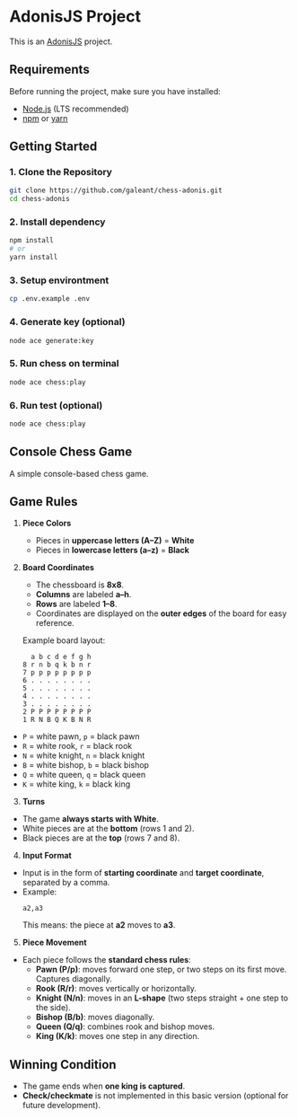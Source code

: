 # AdonisJS Project
This is an [AdonisJS](https://adonisjs.com/) project.

## Requirements
Before running the project, make sure you have installed:
- [Node.js](https://nodejs.org/) (LTS recommended)
- [npm](https://www.npmjs.com/) or [yarn](https://yarnpkg.com/)

## Getting Started

### 1. Clone the Repository
```bash
git clone https://github.com/galeant/chess-adonis.git
cd chess-adonis
```
### 2. Install dependency
```bash
npm install
# or
yarn install
```
### 3. Setup environtment
```bash
cp .env.example .env
```
### 4. Generate key (optional)
```bash
node ace generate:key
```
### 5. Run chess on terminal
```bash
node ace chess:play
```
### 6. Run test (optional)
```bash
node ace chess:play
```


## Console Chess Game

A simple console-based chess game.

## Game Rules

1. **Piece Colors**
   - Pieces in **uppercase letters (A–Z)** = **White**
   - Pieces in **lowercase letters (a–z)** = **Black**

2. **Board Coordinates**
   - The chessboard is **8x8**.
   - **Columns** are labeled **a–h**.
   - **Rows** are labeled **1–8**.
   - Coordinates are displayed on the **outer edges** of the board for easy reference.

   Example board layout:
    ```
      a b c d e f g h
    8 r n b q k b n r
    7 p p p p p p p p
    6 . . . . . . . .
    5 . . . . . . . .
    4 . . . . . . . .
    3 . . . . . . . .
    2 P P P P P P P P
    1 R N B Q K B N R
    ```

- `P` = white pawn, `p` = black pawn
- `R` = white rook, `r` = black rook
- `N` = white knight, `n` = black knight
- `B` = white bishop, `b` = black bishop
- `Q` = white queen, `q` = black queen
- `K` = white king, `k` = black king

3. **Turns**

- The game **always starts with White**.
- White pieces are at the **bottom** (rows 1 and 2).
- Black pieces are at the **top** (rows 7 and 8).

4. **Input Format**

- Input is in the form of **starting coordinate** and **target coordinate**, separated by a comma.
- Example:
  ```
  a2,a3
  ```
  This means: the piece at **a2** moves to **a3**.

5. **Piece Movement**

- Each piece follows the **standard chess rules**:
  - **Pawn (P/p)**: moves forward one step, or two steps on its first move. Captures diagonally.
  - **Rook (R/r)**: moves vertically or horizontally.
  - **Knight (N/n)**: moves in an **L-shape** (two steps straight + one step to the side).
  - **Bishop (B/b)**: moves diagonally.
  - **Queen (Q/q)**: combines rook and bishop moves.
  - **King (K/k)**: moves one step in any direction.

## Winning Condition
- The game ends when **one king is captured**.
- **Check/checkmate** is not implemented in this basic version (optional for future development).
